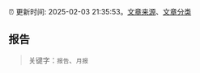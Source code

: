 :alarm_clock: 更新时间: 2025-02-03 21:35:53。[文章来源](/README.md)、[文章分类](/TAGS.md)

## 报告


> 关键字：`报告`、`月报`




